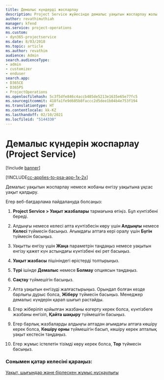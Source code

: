 ```yaml
---
title: Демалыс күндерді жоспарлау
description: Project Service жүйесінде демалыс уақытын жоспарлау жолы
author: revathimuthiah
manager: kfend
ms.service: project-operations
ms.custom:
- dyn365-projectservice
ms.date: 8/03/2018
ms.topic: article
ms.author: revathim
audience: Admin
search.audienceType:
- admin
- customizer
- enduser
search.app:
- D365CE
- D365PS
- ProjectOperations
ms.openlocfilehash: 5c3f5dfe846c4accb485de5213e1635e65e77fc5
ms.sourcegitcommit: 418fa1fe9d605b8faccc2d5dee1b04b4e753f194
ms.translationtype: HT
ms.contentlocale: kk-KZ
ms.lasthandoff: 02/10/2021
ms.locfileid: "5144330"
---
```

# <a name="schedule-time-off-project-service"></a>Демалыс күндерін жоспарлау (Project Service)

[!include [banner](../includes/psa-now-project-operations.md)]

[!INCLUDE[cc-applies-to-psa-app-1x-2x](../includes/cc-applies-to-psa-app-1x-2x.md)]

Демалыс уақытын жоспарлау немесе жобаны енгізу уақытына ұқсас уақыт қалдыру.  
  
 Егер веб-бағдарлама пайдалануда болсаңыз:  
  
1.  **Project Service > Уақыт жазбалары** тармағына өтіңіз. Бұл күнтізбені береді.  
  
2.  Алдыңғы немесе келесі апта күнтізбесін көру үшін **Алдыңғы** немесе **Келесі** түймесін басыңыз. Ағымдағы аптаға кері оралу үшін **Бүгін** түймесін басыңыз.  
  
3.  Уақытты енгізу үшін **Жаңа** параметрін таңдаңыз немесе уақытын енгізу қажет күн астындағы күнтізбені екі рет басыңыз.  
  
4.  **Уақыт жазбасы** пішініндегі өрістерді толтырыңыз.  
  
5.  **Түрі** ішінде **Демалыс** немесе **Болмау** опциясын таңдаңыз.  
  
6.  **Сақтау** түймешігін басыңыз.  
  
7.  Апта уақытын енгізуді жалғастырыңыз. Орындап болған кезде барлығы дұрыс болса, **Жіберу** түймесін басыңыз. Менеджер демалыс күндерін қарап шығып растайды.  
  
8.  Егер жіберіліп қойылған жазбаны өзгерту керек болса, күнтізбеге жазбаны енгізіп, **Қайта шақыру** түймешігін басыңыз.  
  
9. Егер барлық жазбаларды алдыңғы аптадан ағымдағы аптаға көшіру керек болса, **Көшіру орны** түймешігін басып, көшіру керек апталық уақыт кестесін таңдаңыз.  
  
10. Егер жұмыс істелетін тізімді көру керек болса, **Тор** түймесін басыңыз.  
  
### <a name="see-also"></a>Сонымен қатар келесіні қараңыз:  
 [Уақыт, шығындар және бірлескен жұмыс нұсқаулығы](../psa/time-expense-collaboration-guide.md)
